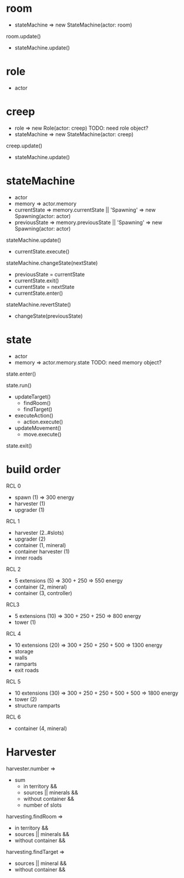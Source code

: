 # room
  - stateMachine => new StateMachine(actor: room)

room.update()
  - stateMachine.update()

# role
  - actor

# creep
  - role => new Role(actor: creep) TODO: need role object?
  - stateMachine => new StateMachine(actor: creep)

creep.update()
  - stateMachine.update()

# stateMachine
  - actor
  - memory => actor.memory
  - currentState => memory.currentState || 'Spawning' => new Spawning(actor: actor)
  - previousState => memory.previousState || 'Spawning' => new Spawning(actor: actor)

stateMachine.update()
  - currentState.execute()

stateMachine.changeState(nextState)
  - previousState = currentState
  - currentState.exit()
  - currentState = nextState
  - currentState.enter()

stateMachine.revertState()
  - changeState(previousState)

# state
  - actor
  - memory => actor.memory.state TODO: need memory object?

state.enter()

state.run()
  - updateTarget()
    - findRoom()
    - findTarget()
  - executeAction()
    - action.execute()
  - updateMovement()
    - move.execute()

state.exit()


# build order
RCL 0
- spawn (1) => 300 energy
- harvester (1)
- upgrader (1)

RCL 1
- harvester (2..#slots)
- upgrader (2)
- container (1, mineral)
- container harvester (1)
- inner roads

RCL 2
- 5 extensions (5) => 300 + 250 => 550 energy
- container (2, mineral)
- container (3, controller)

RCL3
- 5 extensions (10) => 300 + 250 + 250 => 800 energy
- tower (1)

RCL 4
- 10 extensions (20) => 300 + 250 + 250 + 500 => 1300 energy
- storage
- walls
- ramparts
- exit roads

RCL 5
- 10 extensions (30) => 300 + 250 + 250 + 500 + 500 => 1800 energy
- tower (2)
- structure ramparts

RCL 6
- container (4, mineral)



# Harvester
harvester.number =>
  - sum
    - in territory &&
    - sources || minerals &&
    - without container &&
    - number of slots

harvesting.findRoom =>
  - in territory &&
  - sources || minerals &&
  - without container &&

harvesting.findTarget =>
  - sources || mineral &&
  - without container &&
